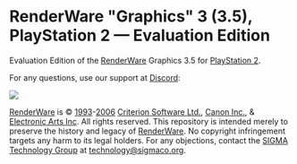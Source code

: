# RenderWare "Graphics" 3 (3.5), PlayStation 2 — Evaluation Edition
Evaluation Edition of the [RenderWare](https://sigmaco.org/t/renderware) Graphics 3.5 for [PlayStation 2](https://sigmaco.org/t/playstation-2).

For any questions, use our support at [Discord](https://sigmaco.org/discord/):

[![](https://discordapp.com/api/guilds/349379672351571969/embed.png?style=banner4)](https://sigmaco.org/discord/)

[RenderWare](https://sigmaco.org/t/renderware) is © [1993](https://sigmaco.org/t/1993)-[2006](https://sigmaco.org/t/2006) [Criterion Software Ltd.](https://sigmaco.org/t/criterion-software), [Canon Inc.](https://sigmaco.org/t/canon), & [Electronic Arts Inc](https://sigmaco.org/t/ea-games). All rights reserved.
This repository is intended merely to preserve the history and legacy of [RenderWare](https://sigmaco.org/t/renderware). No copyright infringement targets any harm to its legal holders. For any objections, contact the [SIGMA Technology Group](https://sigmaco.org/g/technology) at [technology@sigmaco.org](mailto:technology@sigmaco.org).
